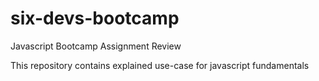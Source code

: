 # six-devs-bootcamp
Javascript Bootcamp Assignment Review

This repository contains explained use-case for javascript fundamentals
